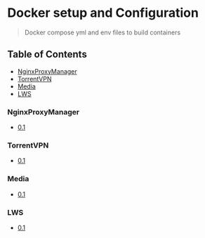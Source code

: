 # Docker setup and Configuration
> Docker compose yml and env files to build containers

## Table of Contents
* [NginxProxyManager](#nginxproxymanager)
* [TorrentVPN](#torrentvpn)
* [Media](#media)
* [LWS](#lws)

### NginxProxyManager
* [0.1](https://github.com/Cuates/container/tree/main/docker/nginxproxymanager)

### TorrentVPN
* [0.1](https://github.com/Cuates/container/tree/main/docker/torrentvpn)

### Media
* [0.1](https://github.com/Cuates/container/tree/main/docker/media)

### LWS
* [0.1]()
